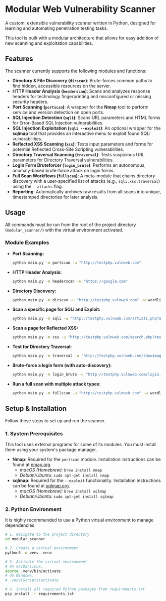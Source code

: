 # Modular Web Vulnerability Scanner

A custom, extensible vulnerability scanner written in Python, designed for learning and automating penetration testing tasks.

This tool is built with a modular architecture that allows for easy addition of new scanning and exploitation capabilities.

## Features

The scanner currently supports the following modules and functions:

-   **Directory & File Discovery (`dirscan`)**: Brute-forces common paths to find hidden, accessible resources on the server.
-   **HTTP Header Analysis (`headerscan`)**: Scans and analyzes response headers for technology fingerprinting and misconfigured or missing security headers.
-   **Port Scanning (`portscan`)**: A wrapper for the **Nmap** tool to perform service and version detection on open ports.
-   **SQL Injection Detection (`sqli`)**: Scans URL parameters and HTML forms for Error-Based SQL Injection vulnerabilities.
-   **SQL Injection Exploitation (`sqli --exploit`)**: An optional wrapper for the **sqlmap** tool that provides an interactive menu to exploit found SQLi vulnerabilities.
-   **Reflected XSS Scanning (`xss`)**: Tests input parameters and forms for potential Reflected Cross-Site Scripting vulnerabilities.
-   **Directory Traversal Scanning (`traversal`)**: Tests suspicious URL parameters for Directory Traversal vulnerabilities.
-   **Login Form Bruteforcer (`login_brute`)**: Performs an autonomous, anomaly-based brute-force attack on login forms.
-   **Full Scan Workflows (`fullscan`)**: A meta-module that chains directory discovery with a user-specified list of attacks (e.g., `sqli,xss,traversal`) using the `--attacks` flag.
-   **Reporting**: Automatically archives raw results from all scans into unique, timestamped directories for later analysis.

## Usage

All commands must be run from the root of the project directory (`modular_scanner/`) with the virtual environment activated.

### Module Examples

-   **Port Scanning:**
    ```bash
    python main.py -m portscan -u "http://testphp.vulnweb.com"
    ```

-   **HTTP Header Analysis:**
    ```bash
    python main.py -m headerscan -u "https://google.com"
    ```

-   **Directory Discovery:**
    ```bash
    python main.py -m dirscan -u "http://testphp.vulnweb.com" -w wordlists/test_wordlist.txt
    ```

-   **Scan a specific page for SQLi and Exploit:**
    ```bash
    python main.py -m sqli -u "http://testphp.vulnweb.com/artists.php?artist=1" --exploit
    ```
    
-   **Scan a page for Reflected XSS:**
    ```bash
    python main.py -m xss -u "http://testphp.vulnweb.com/search.php?test=query"
    ```

-   **Test for Directory Traversal:**
    ```bash
    python main.py -m traversal -u "http://testphp.vulnweb.com/showimage.php?file=cat.gif"
    ```
    
-   **Brute-force a login form (with auto-discovery):**
    ```bash
    python main.py -m login_brute -u "http://testphp.vulnweb.com/login.php" --user-list wordlists/users.txt --pass-list wordlists/passwords.txt
    ```

-   **Run a full scan with multiple attack types:**
    ```bash
    python main.py -m fullscan -u "http://testphp.vulnweb.com" -w wordlists/test_wordlist.txt --attacks sqli,xss,traversal
    ```
    
## Setup & Installation

Follow these steps to set up and run the scanner.

### 1. System Prerequisites

This tool uses external programs for some of its modules. You must install them using your system's package manager.

-   **Nmap**: Required for the `portscan` module. Installation instructions can be found at [nmap.org](https://nmap.org).
    -   *macOS (Homebrew):* `brew install nmap`
    -   *Debian/Ubuntu:* `sudo apt-get install nmap`
-   **sqlmap**: Required for the `--exploit` functionality. Installation instructions can be found at [sqlmap.org](http://sqlmap.org/).
    -   *macOS (Homebrew):* `brew install sqlmap`
    -   *Debian/Ubuntu:* `sudo apt-get install sqlmap`



### 2. Python Environment

It is highly recommended to use a Python virtual environment to manage dependencies.

```bash
# 1. Navigate to the project directory
cd modular_scanner

# 2. Create a virtual environment
python3 -m venv .venv

# 3. Activate the virtual environment
# On macOS/Linux:
source .venv/bin/activate
# On Windows:
# .venv\Scripts\activate

# 4. Install all required Python packages from requirements.txt
pip install -r requirements.txt





